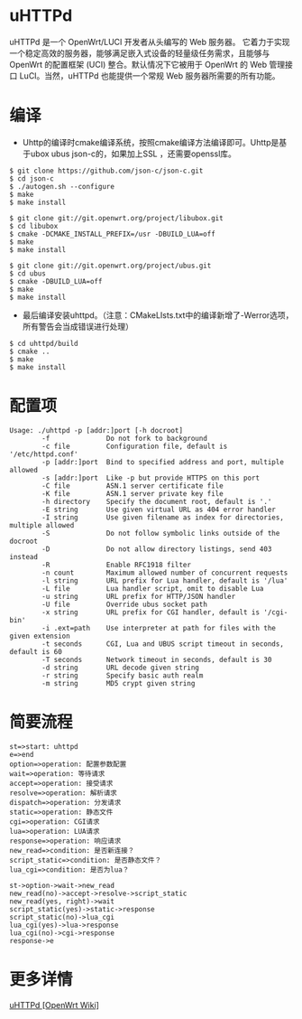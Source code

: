 # uHTTPd
uHTTPd 是一个 OpenWrt/LUCI 开发者从头编写的 Web 服务器。 它着力于实现一个稳定高效的服务器，能够满足嵌入式设备的轻量级任务需求，且能够与 OpenWrt 的配置框架 (UCI) 整合。默认情况下它被用于 OpenWrt 的 Web 管理接口 LuCI。当然，uHTTPd 也能提供一个常规 Web 服务器所需要的所有功能。

# 编译
+ Uhttp的编译时cmake编译系统，按照cmake编译方法编译即可。Uhttp是基于ubox ubus json-c的，如果加上SSL ，还需要openssl库。
```
$ git clone https://github.com/json-c/json-c.git
$ cd json-c
$ ./autogen.sh --configure
$ make
$ make install
```

```
$ git clone git://git.openwrt.org/project/libubox.git
$ cd libubox
$ cmake -DCMAKE_INSTALL_PREFIX=/usr -DBUILD_LUA=off
$ make
$ make install
```

```
$ git clone git://git.openwrt.org/project/ubus.git
$ cd ubus
$ cmake -DBUILD_LUA=off
$ make
$ make install
```
+ 最后编译安装uhttpd。（注意：CMakeLIsts.txt中的编译新增了-Werror选项，所有警告会当成错误进行处理）
```
$ cd uhttpd/build
$ cmake ..
$ make
$ make install
```

# 配置项
```
Usage: ./uhttpd -p [addr:]port [-h docroot]
        -f              Do not fork to background
        -c file         Configuration file, default is '/etc/httpd.conf'
        -p [addr:]port  Bind to specified address and port, multiple allowed
        -s [addr:]port  Like -p but provide HTTPS on this port
        -C file         ASN.1 server certificate file
        -K file         ASN.1 server private key file
        -h directory    Specify the document root, default is '.'
        -E string       Use given virtual URL as 404 error handler
        -I string       Use given filename as index for directories, multiple allowed
        -S              Do not follow symbolic links outside of the docroot
        -D              Do not allow directory listings, send 403 instead
        -R              Enable RFC1918 filter
        -n count        Maximum allowed number of concurrent requests
        -l string       URL prefix for Lua handler, default is '/lua'
        -L file         Lua handler script, omit to disable Lua
        -u string       URL prefix for HTTP/JSON handler
        -U file         Override ubus socket path
        -x string       URL prefix for CGI handler, default is '/cgi-bin'
        -i .ext=path    Use interpreter at path for files with the given extension
        -t seconds      CGI, Lua and UBUS script timeout in seconds, default is 60
        -T seconds      Network timeout in seconds, default is 30
        -d string       URL decode given string
        -r string       Specify basic auth realm
        -m string       MD5 crypt given string
```

# 简要流程
```flow
st=>start: uhttpd
e=>end
option=>operation: 配置参数配置
wait=>operation: 等待请求
accept=>operation: 接受请求
resolve=>operation: 解析请求
dispatch=>operation: 分发请求
static=>operation: 静态文件
cgi=>operation: CGI请求
lua=>operation: LUA请求
response=>operation: 响应请求
new_read=>condition: 是否新连接？
script_static=>condition: 是否静态文件？
lua_cgi=>condition: 是否为lua？

st->option->wait->new_read
new_read(no)->accept->resolve->script_static
new_read(yes, right)->wait
script_static(yes)->static->response
script_static(no)->lua_cgi
lua_cgi(yes)->lua->response
lua_cgi(no)->cgi->response
response->e
```


# 更多详情
[uHTTPd [OpenWrt Wiki]](https://wiki.openwrt.org/zh-cn/doc/howto/http.uhttpd)